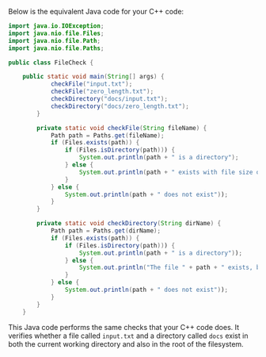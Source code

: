 Below is the equivalent Java code for your C++ code:

```java
import java.io.IOException;
import java.nio.file.Files;
import java.nio.file.Path;
import java.nio.file.Paths;

public class FileCheck {

    public static void main(String[] args) {
        	checkFile("input.txt");
        	checkFile("zero_length.txt");
        	checkDirectory("docs/input.txt");
        	checkDirectory("docs/zero_length.txt");
        }

        private static void checkFile(String fileName) {
            Path path = Paths.get(fileName);
            if (Files.exists(path)) {
                if (Files.isDirectory(path))) {
                    System.out.println(path + " is a directory");
                } else {
                    System.out.println(path + " exists with file size of " + Files.size(path) + " bytes"));
                }
            } else {
                System.out.println(path + " does not exist"));
            }
        }

        private static void checkDirectory(String dirName) {
            Path path = Paths.get(dirName);
            if (Files.exists(path)) {
                if (Files.isDirectory(path))) {
                    System.out.println(path + " is a directory"));
                } else {
                    System.out.println("The file " + path + " exists, but it's not a directory"));
                }
            } else {
                System.out.println(path + " does not exist"));
            }
        }
    }
```
This Java code performs the same checks that your C++ code does. It verifies whether a file called `input.txt` and a directory called `docs` exist in both the current working directory and also in the root of the filesystem.
